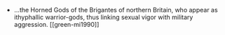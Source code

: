 - ...the Horned Gods of the Brigantes of northern Britain, who appear as ithyphallic warrior-gods, thus linking sexual vigor with military aggression. [[green-mi1990]]